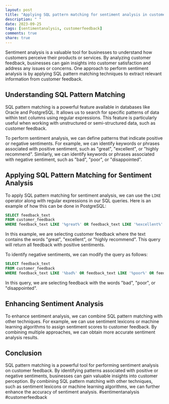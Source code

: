 ```yaml
---
layout: post
title: "Applying SQL pattern matching for sentiment analysis in customer feedback"
description: " "
date: 2023-09-25
tags: [sentimentanalysis, customerfeedback]
comments: true
share: true
---
```


Sentiment analysis is a valuable tool for businesses to understand how customers perceive their products or services. By analyzing customer feedback, businesses can gain insights into customer satisfaction and address any issues or concerns. One approach to perform sentiment analysis is by applying SQL pattern matching techniques to extract relevant information from customer feedback.

## Understanding SQL Pattern Matching

SQL pattern matching is a powerful feature available in databases like Oracle and PostgreSQL. It allows us to search for specific patterns of data within text columns using regular expressions. This feature is particularly useful when working with unstructured or semi-structured data, such as customer feedback.

To perform sentiment analysis, we can define patterns that indicate positive or negative sentiments. For example, we can identify keywords or phrases associated with positive sentiment, such as "great", "excellent", or "highly recommend". Similarly, we can identify keywords or phrases associated with negative sentiment, such as "bad", "poor", or "disappointed".

## Applying SQL Pattern Matching for Sentiment Analysis

To apply SQL pattern matching for sentiment analysis, we can use the `LIKE` operator along with regular expressions in our SQL queries. Here is an example of how this can be done in PostgreSQL:

```sql
SELECT feedback_text
FROM customer_feedback
WHERE feedback_text LIKE '%great%' OR feedback_text LIKE '%excellent%' OR feedback_text LIKE '%highly recommend%';
```

In this example, we are selecting customer feedback where the text contains the words "great", "excellent", or "highly recommend". This query will return all feedback with positive sentiments.

To identify negative sentiments, we can modify the query as follows:

```sql
SELECT feedback_text
FROM customer_feedback
WHERE feedback_text LIKE '%bad%' OR feedback_text LIKE '%poor%' OR feedback_text LIKE '%disappointed%';
```

In this query, we are selecting feedback with the words "bad", "poor", or "disappointed".

## Enhancing Sentiment Analysis

To enhance sentiment analysis, we can combine SQL pattern matching with other techniques. For example, we can use sentiment lexicons or machine learning algorithms to assign sentiment scores to customer feedback. By combining multiple approaches, we can obtain more accurate sentiment analysis results.

## Conclusion

SQL pattern matching is a powerful tool for performing sentiment analysis on customer feedback. By identifying patterns associated with positive or negative sentiments, businesses can gain valuable insights into customer perception. By combining SQL pattern matching with other techniques, such as sentiment lexicons or machine learning algorithms, we can further enhance the accuracy of sentiment analysis. #sentimentanalysis #customerfeedback